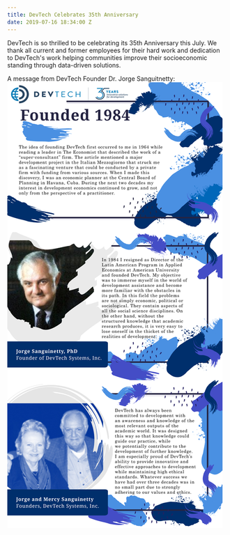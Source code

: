 ```yaml
---
title: DevTech Celebrates 35th Anniversary
date: 2019-07-16 18:34:00 Z
---
```


DevTech is so thrilled to be celebrating its 35th Anniversary this July. We thank all current and former employees for their hard work and dedication to DevTech's work helping communities improve their socioeconomic standing through data-driven solutions.  

A message from DevTech Founder Dr. Jorge Sanguitnetty:
![JAS DT History.png](/uploads/JAS%20DT%20History.png)